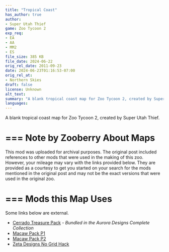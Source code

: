 ```yaml
---
title: "Tropical Coast"
has_author: true
author: 
- Super Utah Thief
game: Zoo Tycoon 2
exp_req: 
- EA
- AA
- MM2
- ES
file_size: 385 KB
file_date: 2024-06-22
orig_rel_date: 2011-09-23
date: 2024-06-23T01:16:53-07:00
orig_rel_at: 
- Northern Skies
draft: false
license: Unknown
alt_text: 
summary: "A blank tropical coast map for Zoo Tycoon 2, created by Super Utah Thief."
languages:
---
```


A blank tropical coast map for Zoo Tycoon 2, created by Super Utah Thief.

===
Note by Zooberry About Maps 
===

This mod was uploaded for archival purposes. The original post included references to other mods that were used in the making of this zoo. However, your mileage may vary with the links provided below. They are provided as a courtesy to get you started on your search for the mods mentioned in the original post and may not be the exact versions that were used in the original zoo.

===
Mods this Map Uses
===

Some links below are external.

- [Cerrado Treasure Pack](https://zt2downloadlibrary.fandom.com/wiki/Complete_Collection_(Aurora_Designs)#Packs_contained_in_Complete_Collection) - *Bundled in the Aurora Designs Complete Collection*
- [Macaw Pack P1](https://www.zooberry.org/mods/zt2/animals/animal-bundles/macaw-pack-p1/)
- [Macaw Pack P2](https://www.zooberry.org/mods/zt2/animals/animal-bundles/macaw-pack-p2/)
- [Zeta Designs No Grid Hack](https://zt2downloadlibrary.fandom.com/wiki/Non_Grid_Hack_(Zeta-Designs))
